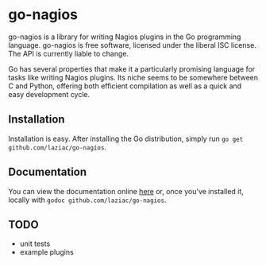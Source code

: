 go-nagios
=========
go-nagios is a library for writing Nagios plugins in the Go programming
language.  go-nagios is free software, licensed under the liberal ISC license.
The API is currently liable to change.

Go has several properties that make it a particularly promising language for
tasks like writing Nagios plugins. Its niche seems to be somewhere between C
and Python, offering both efficient compilation as well as a quick and easy
development cycle.

Installation
------------
Installation is easy. After installing the Go distribution, simply run
`go get github.com/laziac/go-nagios`.

Documentation
-------------
You can view the documentation online [here][doc] or, once you've installed it,
locally with `godoc github.com/laziac/go-nagios`.

TODO
----
* unit tests
* example plugins

[doc]: http://go.pkgdoc.org/github.com/laziac/go-nagios
